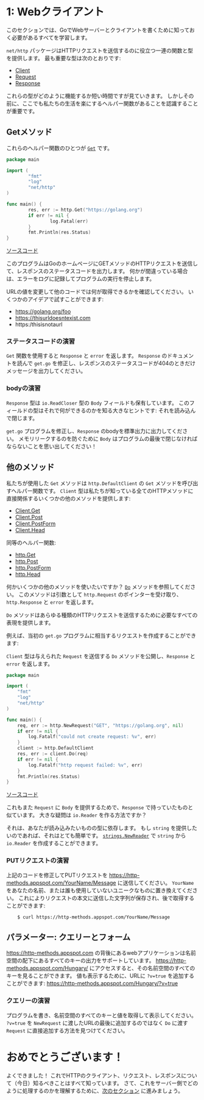 # 1: Webクライアント

このセクションでは、GoでWebサーバーとクライアントを書くために知っておく必要があるすべてを学習します。

`net/http` パッケージはHTTPリクエストを送信するのに役立つ一連の関数と型を提供します。
最も重要な型は次のとおりです:

- [Client](https://golang.org/pkg/net/http/#Client)
- [Request](https://golang.org/pkg/net/http/#Request)
- [Response](https://golang.org/pkg/net/http/#Response)

これらの型がどのように機能するか短い時間ですが見ていきます。
しかしその前に、ここでも私たちの生活を楽にするヘルパー関数があることを認識することが重要です。

## Getメソッド

これらのヘルパー関数のひとつが [`Get`](https://golang.org/pkg/net/http/#Get) です。

```go
package main

import (
        "fmt"
        "log"
        "net/http"
)

func main() {
        res, err := http.Get("https://golang.org")
        if err != nil {
                log.Fatal(err)
        }
        fmt.Println(res.Status)
}
```
[ソースコード](examples/get.go)

このプログラムはGoのホームページにGETメソッドのHTTPリクエストを送信して、レスポンスのステータスコードを出力します。
何かが間違っている場合は、エラーをログに記録してプログラムの実行を停止します。

URLの値を変更して他のコードでは何が取得できるかを確認してください。
いくつかのアイデアで試すことができます:

- https://golang.org/foo
- https://thisurldoesntexist.com
- https:/thisisnotaurl

### ステータスコードの演習

`Get` 関数を使用すると `Response` と `error` を返します。
`Response` のドキュメントを読んで `get.go` を修正し、レスポンスのステータスコードが404のときだけメッセージを出力してください。

### bodyの演習

`Response` 型は `io.ReadCloser` 型の `Body` フィールドも保有しています。
このフィールドの型はそれで何ができるのかを知る大きなヒントです: それを読み込んで閉じます。

`get.go` プログラムを修正し、`Response` のbodyを標準出力に出力してください。
メモリリークするのを防ぐために `Body` はプログラムの最後で閉じなければならないことを思い出してください！

## 他のメソッド

私たちが使用した `Get` メソッドは `http.DefaultClient` の `Get` メソッドを呼び出すヘルパー関数です。
`Client` 型は私たちが知っている全てのHTTPメソッドに直接関係するいくつかの他のメソッドを提供します:

- [Client.Get](https://golang.org/pkg/net/http/#Client.Get)
- [Client.Post](https://golang.org/pkg/net/http/#Client.Post)
- [Client.PostForm](https://golang.org/pkg/net/http/#Client.PostForm)
- [Client.Head](https://golang.org/pkg/net/http/#Client.Head)

同等のヘルパー関数:

- [http.Get](https://golang.org/pkg/net/http/#Get)
- [http.Post](https://golang.org/pkg/net/http/#Post)
- [http.PostForm](https://golang.org/pkg/net/http/#PostForm)
- [http.Head](https://golang.org/pkg/net/http/#Head)

何かいくつかの他のメソッドを使いたいですか？
[`Do`](https://golang.org/pkg/net/http/#Client.Do) メソッドを参照してください。
このメソッドは引数として `http.Request` のポインターを受け取り、`http.Response` と `error` を返します。

`Do` メソッドはあらゆる種類のHTTPリクエストを送信するために必要なすべての表現を提供します。

例えば、当初の `get.go` プログラムに相当するリクエストを作成することができます:

`Client` 型は与えられた `Request` を送信する `Do` メソッドを公開し、`Response` と `error` を返します。

```go
package main

import (
	"fmt"
	"log"
	"net/http"
)

func main() {
	req, err := http.NewRequest("GET", "https://golang.org", nil)
	if err != nil {
		log.Fatalf("could not create request: %v", err)
	}
	client := http.DefaultClient
	res, err := client.Do(req)
	if err != nil {
		log.Fatalf("http request failed: %v", err)
	}
	fmt.Println(res.Status)
}
```
[ソースコード](examples/do-get.go)

これもまた `Request` に `Body` を提供するためで、`Response` で持っていたものと似ています。
大きな疑問は `io.Reader` を作る方法ですか？

それは、あなたが読み込みたいものの型に依存します。
もし `string` を提供したいのであれば、それはとても簡単です。
[`strings.NewReader`](https://golang.org/pkg/strings/#NewReader) で `string` から `io.Reader` を作成することができます。

### PUTリクエストの演習

上記のコードを修正してPUTリクエストを https://http-methods.appspot.com/YourName/Message に送信してください。
`YourName` をあなたの名前、または誰も使用していないユニークなものに置き換えてください。
これによりリクエストの本文に送信した文字列が保存され、後で取得することができます:

```
    $ curl https://http-methods.appspot.com/YourName/Message
```

## パラメーター: クエリーとフォーム

https://http-methods.appspot.com の背後にあるwebアプリケーションは名前空間の配下にあるすべてのキーの出力をサポートしています。
https://http-methods.appspot.com/Hungary/ にアクセスすると、その名前空間のすべてのキーを見ることができます。
値も表示するために、URLに `?v=true` を追加することができます: https://http-methods.appspot.com/Hungary/?v=true

### クエリーの演習

プログラムを書き、名前空間のすべてのキーと値を取得して表示してください。
`?v=true` を `NewRequest` に渡したURLの最後に追加するのではなく `Do` に渡す `Request` に直接追加する方法を見つけてください。

# おめでとうございます！

よくできました！ これでHTTPのクライアント、リクエスト、レスポンスについて（今日）知るべきことはすべて知っています。
さて、これをサーバー側でどのように処理するのかを理解するために、[次のセクション](../section02/README.md) に進みましょう。
